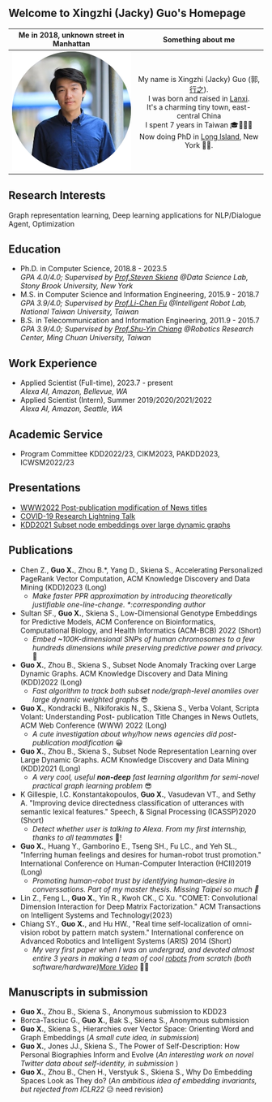 ## Welcome to Xingzhi (Jacky) Guo's Homepage

Me in 2018, unknown street in Manhattan          |  Something about me
:-------------------------:|:-------------------------:
<img src="imgs/profile-xingzhi.png" alt="drawing" width="250"/>  |  My name is Xingzhi (Jacky) Guo (郭,[行之](https://baike.baidu.com/item/%E5%8D%9A%E5%AD%A6%E4%B9%8B%EF%BC%8C%E5%AE%A1%E9%97%AE%E4%B9%8B%EF%BC%8C%E6%85%8E%E6%80%9D%E4%B9%8B%EF%BC%8C%E6%98%8E%E8%BE%A8%E4%B9%8B%EF%BC%8C%E7%AC%83%E8%A1%8C%E4%B9%8B/10883328)). <br /> I was born and raised in [Lanxi](https://en.wikipedia.org/wiki/Lanxi,_Zhejiang). <br /> It's a charming tiny town, east-central China <br /> I spent 7 years in Taiwan 🎓🥟🧋🤤 <br /> Now doing PhD in [Long Island](https://en.wikipedia.org/wiki/Long_Island), New York 🗽🌆.




## Research Interests
Graph representation learning, Deep learning applications for NLP/Dialogue Agent, Optimization

## Education
- Ph.D. in Computer Science, 2018.8 - 2023.5  
    _GPA 4.0/4.0; Supervised by [Prof.Steven Skiena](https://www3.cs.stonybrook.edu/~skiena/) @Data Science Lab, Stony Brook University, New York_
- M.S. in Computer Science and Information Engineering,  2015.9 - 2018.7  
    _GPA 3.9/4.0; Supervised by [Prof.Li-Chen Fu](https://robotlab.csie.ntu.edu.tw/about/professor) @Intelligent Robot Lab, National Taiwan University, Taiwan_
- B.S. in Telecommunication and Information Engineering,  2011.9 - 2015.7  
    _GPA 3.9/4.0; Supervised by [Prof.Shu-Yin Chiang](https://www2.mcu.edu.tw/ePortfolio/Common/Empno.aspx?t=799) @Robotics Research Center, Ming Chuan University, Taiwan_
    


## Work Experience
- Applied Scientist (Full-time), 2023.7 - present  
    _Alexa AI, Amazon, Bellevue, WA_
- Applied Scientist (Intern), Summer 2019/2020/2021/2022  
    _Alexa AI, Amazon, Seattle, WA_

## Academic Service
- Program Committee KDD2022/23, CIKM2023, PAKDD2023, ICWSM2022/23

## Presentations
- [WWW2022 Post-publication modification of News titles](https://www.youtube.com/watch?v=Yb0Wx1l8jak)
- [COVID-19 Research Lightning Talk](https://www.youtube.com/watch?v=NEW1TU2Dqp4)
- [KDD2021 Subset node embeddings over large dynamic graphs](https://dl.acm.org/doi/abs/10.1145/3447548.3467393#)



## Publications
- Chen Z., **Guo X.**, Zhou B.*, Yang D., Skiena S., Accelerating Personalized PageRank Vector Computation, ACM Knowledge Discovery and Data Mining (KDD)2023 (Long)
    - _Make faster PPR approximation by introducing theoretically justifiable one-line-change. *:corresponding author_
- Sultan SF., **Guo X.**, Skiena S., Low-Dimensional Genotype Embeddings for Predictive Models, ACM Conference on Bioinformatics, Computational Biology, and Health Informatics (ACM-BCB) 2022 (Short)
    - _Embed ~100K-dimensional SNPs of human chromosomes to a few hundreds dimensions while preserving predictive power and privacy._ 🧬
- **Guo X.**, Zhou B., Skiena S., Subset Node Anomaly Tracking over Large Dynamic Graphs. ACM Knowledge Discovery and Data Mining (KDD)2022 (Long) 
    - _Fast algorithm to track both subset node/graph-level anomlies over large dynamic weighted graphs_ 😎
- **Guo X.**, Kondracki B., Nikiforakis N., S., Skiena S., Verba Volant, Scripta Volant: Understanding Post- publication Title Changes in News Outlets, ACM Web Conference (WWW) 2022 (Long) 
    - _A cute investigation about why/how news agencies did post-publication modification_ 😀
- **Guo X.**, Zhou B., Skiena S., Subset Node Representation Learning over Large Dynamic Graphs. ACM Knowledge Discovery and Data Mining (KDD)2021 (Long)  
    - _A very cool, useful **non-deep** fast learning algorithm for semi-novel practical graph learning problem_ 😎
-  K Gillespie, I.C. Konstantakopoulos, **Guo X.**, Vasudevan VT., and Sethy A. "Improving device directedness classification of utterances with semantic lexical features." Speech, & Signal Processing (ICASSP)2020 (Short) 
    -  _Detect whether user is talking to Alexa. From my first internship, thanks to all teammates_ 🍻!
-  **Guo X.**, Huang Y., Gamborino E., Tseng SH., Fu LC., and Yeh SL., "Inferring human feelings and desires for
human-robot trust promotion." International Conference on Human-Computer Interaction (HCII)2019 (Long) 
    - _Promoting human-robot trust by identifying human-desire in converssations. Part of my master thesis. Missing Taipei so much 🧋_ 
- Lin Z., Feng L., **Guo X.**, Yin R., Kwoh CK., C Xu. "COMET: Convolutional Dimension Interaction for Deep Matrix Factorization." ACM Transactions on Intelligent Systems and Technology(2023)
- Chiang SY., **Guo X.**, and Hu HW., "Real time self-localization of omni-vision robot by pattern match system." International conference on Advanced Robotics and Intelligent Systems (ARIS) 2014 (Short) 
    - _My very first paper when I was an undergrad, and devoted almost entire 3 years in making a team of cool [robots](https://www.youtube.com/watch?v=TWU0rhDw-DQ) from scratch (both software/hardware)[More Video](https://www.youtube.com/watch?v=vum8fPhUUZk)_ 🤖🤩  

## Manuscripts in submission
-  **Guo X.**, Zhou B., Skiena S., Anonymous submission to KDD23
- Borca-Tasciuc G., **Guo X.**, Bak S., Skiena S., Anonymous submission 
- **Guo X.**, Skiena S., Hierarchies over Vector Space: Orienting Word and Graph Embeddings (_A small cute idea, in submission_)
- **Guo X.**, Jones JJ., Skiena S., The Power of Self-Description: How Personal Biographies Inform and Evolve (_An interesting work on novel Twitter data about self-identity, in submission_ )
- **Guo X.**, Zhou B., Chen H., Verstyuk S., Skiena S., Why Do Embedding Spaces Look as They do? (_An ambitious idea of embedding invariants, but rejected from ICLR22_ 😥 need revision)
